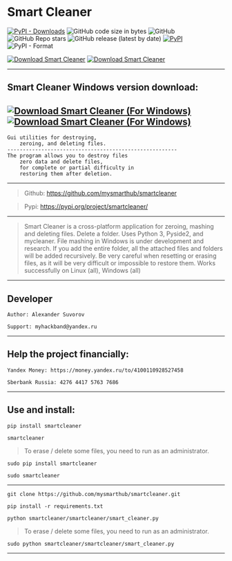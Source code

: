 Smart Cleaner
==============
[![PyPI - Downloads](https://img.shields.io/pypi/dm/smartcleaner?label=pypi%20downloads)](https://pypi.org/project/smartcleaner)
![GitHub code size in bytes](https://img.shields.io/github/languages/code-size/mysmarthub/smartcleaner)
![GitHub](https://img.shields.io/github/license/mysmarthub/smartcleaner)
![GitHub Repo stars](https://img.shields.io/github/stars/mysmarthub/smartcleaner?style=social)
![GitHub release (latest by date)](https://img.shields.io/github/v/release/mysmarthub/smartcleaner)
[![PyPI](https://img.shields.io/pypi/v/smartcleaner)](https://pypi.org/project/smartcleaner)
![PyPI - Format](https://img.shields.io/pypi/format/smartcleaner)

[![Download Smart Cleaner](https://a.fsdn.com/con/app/sf-download-button)](https://sourceforge.net/projects/smartcleaner/files/latest/download)
[![Download Smart Cleaner](https://img.shields.io/sourceforge/dt/smartcleaner.svg)](https://sourceforge.net/projects/smartcleaner/files/latest/download)

---

Smart Cleaner Windows version download:
---

[![Download Smart Cleaner (For Windows)](https://a.fsdn.com/con/app/sf-download-button)](https://sourceforge.net/projects/smart-cleaner-for-windows/files/latest/download)
[![Download Smart Cleaner (For Windows)](https://img.shields.io/sourceforge/dt/smart-cleaner-for-windows.svg)](https://sourceforge.net/projects/smart-cleaner-for-windows/files/latest/download)
---

    Gui utilities for destroying,
        zeroing, and deleting files.
    -------------------------------------------------------
    The program allows you to destroy files
        zero data and delete files,
        for complete or partial difficulty in
        restoring them after deletion.
---
>Github: https://github.com/mysmarthub/smartcleaner

>Pypi: https://pypi.org/project/smartcleaner/

---

>Smart Cleaner is a cross-platform application for zeroing, 
> mashing and deleting files. Delete a folder. Uses Python 3, 
> Pyside2, and mycleaner. File mashing in 
> Windows is under development and research. 
> If you add the entire folder, all the attached files and 
> folders will be added recursively. 
> Be very careful when resetting or erasing files, 
> as it will be very difficult or impossible to 
> restore them. Works successfully on Linux (all), Windows (all)

---

Developer
---
    Author: Alexander Suvorov

    Support: myhackband@yandex.ru

---

Help the project financially:
---

    Yandex Money: https://money.yandex.ru/to/4100110928527458

    Sberbank Russia: 4276 4417 5763 7686

---

Use and install:
---

`pip install smartcleaner`

`smartcleaner`

>To erase / delete some files, you need to run as an administrator.

`sudo pip install smartcleaner`

`sudo smartcleaner`

---

`git clone https://github.com/mysmarthub/smartcleaner.git`

`pip install -r requirements.txt`

    
`python smartcleaner/smartcleaner/smart_cleaner.py`

>To erase / delete some files, you need to run as an administrator.
    
`sudo python smartcleaner/smartcleaner/smart_cleaner.py`

---
